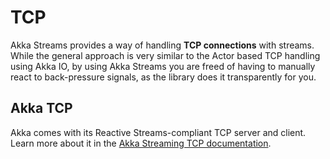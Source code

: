 # TCP

Akka Streams provides a way of handling **TCP connections** with streams. While the general approach is very similar to the Actor based TCP handling using Akka IO, by using Akka Streams you are freed of having to manually react to back-pressure signals, as the library does it transparently for you.


## Akka TCP

Akka comes with its Reactive Streams-compliant TCP server and client.
Learn more about it in the [Akka Streaming TCP documentation](https://doc.akka.io/libraries/akka-core/current/stream/stream-io.html#streaming-tcp).           
